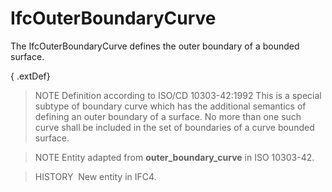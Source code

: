 # IfcOuterBoundaryCurve

The IfcOuterBoundaryCurve defines the outer boundary of a bounded surface.
<!-- end of short definition -->


{ .extDef}
> NOTE Definition according to ISO/CD 10303-42:1992
> This is a special subtype of boundary curve which has the additional semantics of defining an outer boundary of a surface. No more than one such curve shall be included in the set of boundaries of a curve bounded surface.

> NOTE Entity adapted from **outer_boundary_curve** in ISO 10303-42.

> HISTORY  New entity in IFC4.
